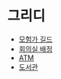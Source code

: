 # 그리디

- [모험가 길드](https://github.com/JangHyoGwang/TIL/blob/main/Python/%EB%AA%A8%ED%97%98%EA%B0%80%20%EA%B8%B8%EB%93%9C.md)
- [회의실 배정](https://github.com/JangHyoGwang/TIL/blob/main/Python/Problem/%ED%9A%8C%EC%9D%98%EC%8B%A4%20%EB%B0%B0%EC%A0%95.md)
- [ATM](https://github.com/JangHyoGwang/TIL/blob/main/Python/Problem/ATM.md)
- [도서관](https://github.com/JangHyoGwang/TIL/blob/main/Python/Problem/%EB%8F%84%EC%84%9C%EA%B4%80.md)
